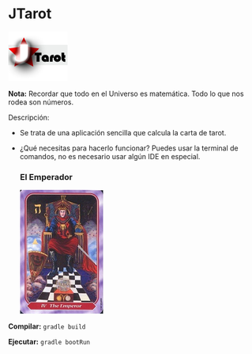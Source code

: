 # JTarot


![Image of JTarot](https://github.com/HiroNakamura/JTarot/blob/master/src/main/resources/static/img/JTarot.png)

**Nota:** Recordar que todo en el Universo es matemática. Todo lo que nos rodea son números.

Descripción:
* Se trata de una aplicación sencilla que calcula la carta de tarot.

* ¿Qué necesitas para hacerlo funcionar?
   Puedes usar la terminal de comandos, no es necesario usar algún IDE en especial.
   
   
   
   ### El Emperador 
   ![Emperador](https://github.com/HiroNakamura/JTarot/blob/master/src/main/resources/static/img/EL%20EMPERADOR.jpg)
   



**Compilar:**
``
gradle build
``

**Ejecutar:**
``
gradle bootRun
``


